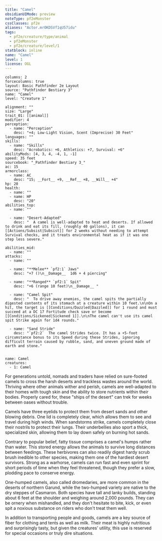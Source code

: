 ```yaml
---
title: "Camel"
obsidianUIMode: preview
noteType: pf2eMonster
cssClasses: pf2e
aliases: "Actor.mrOKDSVf1qU57idu" 
tags:
  - pf2e/creature/type/animal
  - pf2eMonster
  - pf2e/creature/level/1
statblock: inline
name: "Camel"
level: 1
license: OGL
---
```


```statblock
columns: 2
forcecolumns: true
layout: Basic Pathfinder 2e Layout
source: "Pathfinder Bestiary 3"
name: "Camel"
level: "Creature 1"

alignment: ""
size: "Large"
trait_01: [[animal]]
modifier: 4
perception:
  - name: "Perception"
    desc: "+4; Low-Light Vision, Scent (Imprecise) 30 Feet"
languages: ""
skills:
  - name: "Skills"
    desc: "Acrobatics: +6, Athletics: +7, Survival: +6"
abilityMods: [4, 3, 4, -4, 1, -1]
speed: 35 feet
sourcebook: "_Pathfinder Bestiary 3_"
ac: 15
armorclass:
  - name: AC
    desc: "15; __Fort__ +9, __Ref__ +8, __Will__ +4"
hp: 20
health:
  - name: ""
  - name: HP
    desc: "20"
abilities_top:
  - name: ""

  - name: "Desert-Adapted"
    desc: "  A camel is well-adapted to heat and deserts. If allowed to drink and eat its fill, (roughly 40 gallons), it can [[Actions/Subsist|Subsist]] for 2 weeks without needing to attempt Survival checks, and it treats environmental heat as if it was one step less severe."

abilities_mid:
  - name: ""
attacks:
  - name: ""

  - name: "**Melee** `pf2:1` Jaws"
    desc: "+7 ()\n__Damage__  1d6 + 4 piercing"

  - name: "**Ranged** `pf2:1` Spit"
    desc: "+6 (range 10 feet)\n__Damage__ "

  - name: "Camel Spit"
    desc: "  To drive away enemies, the camel spits the partially digested contents of its stomach at a creature within 10 feet.\n\nOn a hit, the target is [[Conditions/Dazzled|Dazzled]] for 1 round and must succeed at a DC 17 Fortitude check save or become [[Conditions/Sickened|Sickened 1]].\n\nThe camel can't use its camel spit Strike again for 1d4 rounds."

  - name: "Sand Stride"
    desc: "`pf2:2`  The camel Strides twice. It has a +5-foot circumstance bonus to its Speed during these Strides, ignoring difficult terrain caused by rubble, sand, and uneven ground made of earth and stone."
 
```

```encounter-table
name: Camel
creatures:
  - 1: Camel
```



For generations untold, nomads and traders have relied on sure-footed camels to cross the harsh deserts and trackless wastes around the world. Thriving where other animals wither and perish, camels are well-adapted to their homes with tough skin and the ability to store nutrients within their bodies. Properly cared for, these "ships of the desert" can trek for weeks between oases without trouble.

Camels have three eyelids to protect them from desert sands and other blowing debris. One lid is completely clear, which allows them to see and travel during high winds. When sandstorms strike, camels completely close their nostrils to protect their lungs. Their underbellies also sport a thick, specialized skin, allowing them to lay down safely on burning hot sands.

Contrary to popular belief, fatty tissue comprises a camel's humps rather than water. This stored energy allows the animals to survive long distances between feedings. These herbivores can also readily digest hardy scrub brush inedible to other species, making them one of the hardiest desert survivors. Strong as a warhorse, camels can run fast and even sprint for short periods of time when they feel threatened, though they prefer a slow, plodding pace to conserve energy.

One-humped camels, also called dromedaries, are more common in the deserts of northern Garund, while the two-humped variety are native to the dry steppes of Casmaron. Both species have tall and lanky builds, standing about 6 feet at the shoulder and weighing around 2,000 pounds. They can be ornery when mishandled, and they don't hesitate to bite, kick, or even spit a noxious substance on riders who don't treat them well.

In addition to transporting people and goods, camels are a key source of fiber for clothing and tents as well as milk. Their meat is highly nutritious and surprisingly tasty, but given the creatures' utility, this use is reserved for special occasions or truly dire situations.
